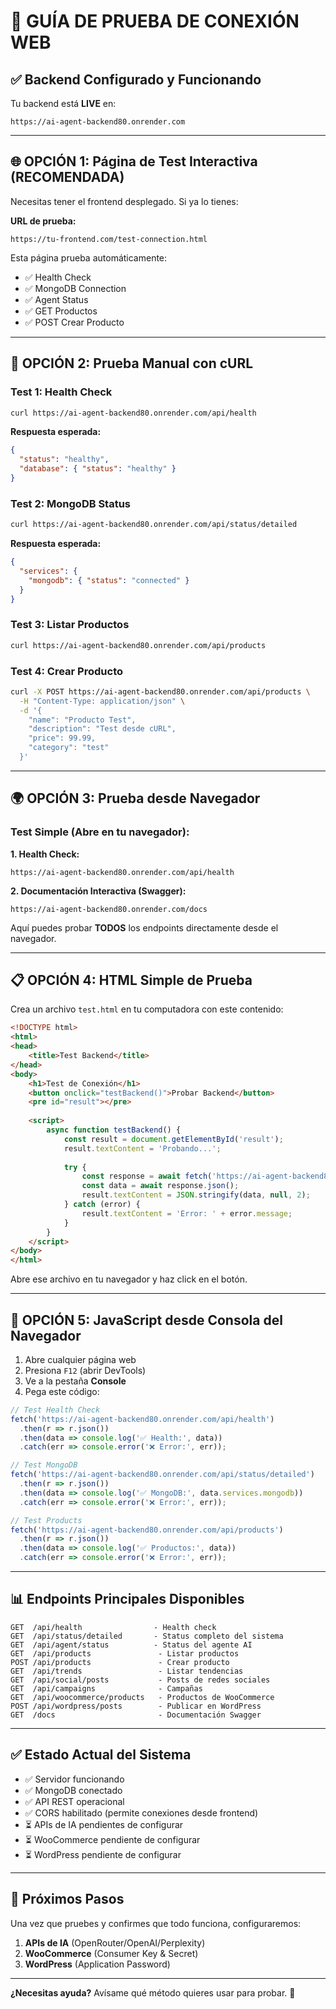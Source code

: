 # 🧪 GUÍA DE PRUEBA DE CONEXIÓN WEB

## ✅ Backend Configurado y Funcionando

Tu backend está **LIVE** en:
```
https://ai-agent-backend80.onrender.com
```

---

## 🌐 OPCIÓN 1: Página de Test Interactiva (RECOMENDADA)

Necesitas tener el frontend desplegado. Si ya lo tienes:

**URL de prueba:**
```
https://tu-frontend.com/test-connection.html
```

Esta página prueba automáticamente:
- ✅ Health Check
- ✅ MongoDB Connection
- ✅ Agent Status
- ✅ GET Productos
- ✅ POST Crear Producto

---

## 🔧 OPCIÓN 2: Prueba Manual con cURL

### Test 1: Health Check
```bash
curl https://ai-agent-backend80.onrender.com/api/health
```

**Respuesta esperada:**
```json
{
  "status": "healthy",
  "database": { "status": "healthy" }
}
```

### Test 2: MongoDB Status
```bash
curl https://ai-agent-backend80.onrender.com/api/status/detailed
```

**Respuesta esperada:**
```json
{
  "services": {
    "mongodb": { "status": "connected" }
  }
}
```

### Test 3: Listar Productos
```bash
curl https://ai-agent-backend80.onrender.com/api/products
```

### Test 4: Crear Producto
```bash
curl -X POST https://ai-agent-backend80.onrender.com/api/products \
  -H "Content-Type: application/json" \
  -d '{
    "name": "Producto Test",
    "description": "Test desde cURL",
    "price": 99.99,
    "category": "test"
  }'
```

---

## 🌍 OPCIÓN 3: Prueba desde Navegador

### Test Simple (Abre en tu navegador):

**1. Health Check:**
```
https://ai-agent-backend80.onrender.com/api/health
```

**2. Documentación Interactiva (Swagger):**
```
https://ai-agent-backend80.onrender.com/docs
```

Aquí puedes probar **TODOS** los endpoints directamente desde el navegador.

---

## 📋 OPCIÓN 4: HTML Simple de Prueba

Crea un archivo `test.html` en tu computadora con este contenido:

```html
<!DOCTYPE html>
<html>
<head>
    <title>Test Backend</title>
</head>
<body>
    <h1>Test de Conexión</h1>
    <button onclick="testBackend()">Probar Backend</button>
    <pre id="result"></pre>
    
    <script>
        async function testBackend() {
            const result = document.getElementById('result');
            result.textContent = 'Probando...';
            
            try {
                const response = await fetch('https://ai-agent-backend80.onrender.com/api/health');
                const data = await response.json();
                result.textContent = JSON.stringify(data, null, 2);
            } catch (error) {
                result.textContent = 'Error: ' + error.message;
            }
        }
    </script>
</body>
</html>
```

Abre ese archivo en tu navegador y haz click en el botón.

---

## 🚀 OPCIÓN 5: JavaScript desde Consola del Navegador

1. Abre cualquier página web
2. Presiona `F12` (abrir DevTools)
3. Ve a la pestaña **Console**
4. Pega este código:

```javascript
// Test Health Check
fetch('https://ai-agent-backend80.onrender.com/api/health')
  .then(r => r.json())
  .then(data => console.log('✅ Health:', data))
  .catch(err => console.error('❌ Error:', err));

// Test MongoDB
fetch('https://ai-agent-backend80.onrender.com/api/status/detailed')
  .then(r => r.json())
  .then(data => console.log('✅ MongoDB:', data.services.mongodb))
  .catch(err => console.error('❌ Error:', err));

// Test Products
fetch('https://ai-agent-backend80.onrender.com/api/products')
  .then(r => r.json())
  .then(data => console.log('✅ Productos:', data))
  .catch(err => console.error('❌ Error:', err));
```

---

## 📊 Endpoints Principales Disponibles

```
GET  /api/health                - Health check
GET  /api/status/detailed       - Status completo del sistema
GET  /api/agent/status          - Status del agente AI
GET  /api/products               - Listar productos
POST /api/products               - Crear producto
GET  /api/trends                 - Listar tendencias
GET  /api/social/posts           - Posts de redes sociales
GET  /api/campaigns              - Campañas
GET  /api/woocommerce/products   - Productos de WooCommerce
POST /api/wordpress/posts        - Publicar en WordPress
GET  /docs                       - Documentación Swagger
```

---

## ✅ Estado Actual del Sistema

- ✅ Servidor funcionando
- ✅ MongoDB conectado
- ✅ API REST operacional
- ✅ CORS habilitado (permite conexiones desde frontend)
- ⏳ APIs de IA pendientes de configurar
- ⏳ WooCommerce pendiente de configurar
- ⏳ WordPress pendiente de configurar

---

## 🎯 Próximos Pasos

Una vez que pruebes y confirmes que todo funciona, configuraremos:

1. **APIs de IA** (OpenRouter/OpenAI/Perplexity)
2. **WooCommerce** (Consumer Key & Secret)
3. **WordPress** (Application Password)

---

**¿Necesitas ayuda?** Avísame qué método quieres usar para probar. 🚀
